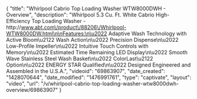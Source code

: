 {
    "title": "Whirlpool Cabrio Top Loading Washer WTW8000DWH - Overview",
    "description": "Whirlpool 5.3 Cu. Ft. White Cabrio High-Efficiency Top Loading Washer  - http:\/\/www.abt.com\/product\/88206\/Whirlpool-WTW8000DW.html\n\nFeatures:\n\u2022 Adaptive Wash Technology with Active Bloom\u2122 Wash Action\n\u2022 Precision Dispense\n\u2022 Low-Profile Impeller\n\u2022 Intuitive Touch Controls with Memory\n\u2022 Estimated Time Remaining LED Display\n\u2022 Smooth Wave Stainless Steel Wash Basket\n\u2022 ColorLast\u2122 Option\n\u2022 ENERGY STAR Qualified\n\u2022 Designed Engineered and Assembled in the U.S.A.",
    "videoid": "69863907",
    "date_created": "1428070644",
    "date_modified": "1476991761",
    "type": "captivate",
    "layout": "video",
    "url": "\/v\/whirlpool-cabrio-top-loading-washer-wtw8000dwh-overview\/69863907"
}